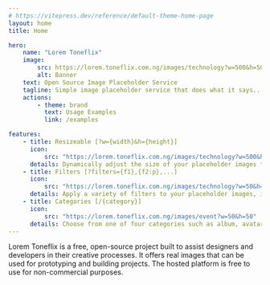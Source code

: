 ```yaml
---
# https://vitepress.dev/reference/default-theme-home-page
layout: home
title: Home

hero:
    name: "Lorem Toneflix"
    image:
        src: https://lorem.toneflix.com.ng/images/technology?w=500&h=500
        alt: Banner
    text: Open Source Image Placeholder Service
    tagline: Simple image placeholder service that does what it says... Provide placeholder images!
    actions:
        - theme: brand
          text: Usage Examples
          link: /examples

features:
    - title: Resizeable [?w={width}&h={height}]
      icon:
          src: "https://lorem.toneflix.com.ng/images/technology?w=500&h=500&seed=5"
      details: Dynamically adjust the size of your placeholder images to fit any design or layout. Perfect for responsive web design!
    - title: Filters [?filters={f1},{f2:p},...]
      icon:
          src: "https://lorem.toneflix.com.ng/images/technology?w=50&h=50&greyscale=true"
      details: Apply a variety of filters to your placeholder images, including greyscale, sepia, pixelate and blur, to match your design needs.
    - title: Categories [/{category}]
      icon:
          src: "https://lorem.toneflix.com.ng/images/event?w=50&h=50"
      details: Choose from one of four categories such as album, avatar, event and poster to generate relevant placeholder images for your project.
---
```


<div class="readable">
    Lorem Toneflix is a free, open-source project built to assist designers and developers in their creative processes. It offers real images that can be used for prototyping and building projects. The hosted platform is free to use for non-commercial purposes.
</div>

